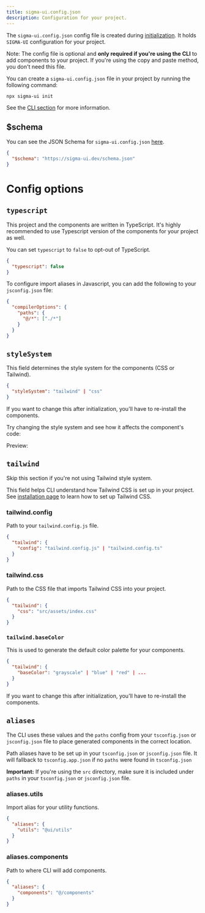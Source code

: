 ```yaml
---
title: sigma-ui.config.json
description: Configuration for your project.
---
```


The `sigma-ui.config.json` config file is created during [initialization](/docs/cli.html). It holds `SIGMA-UI` configuration for your project.

<Callout class="mt-6">

  Note: The config file is optional and **only required if you're using the CLI** to add components to your project. If you're using the copy
  and paste method, you don't need this file.

</Callout>

You can create a `sigma-ui.config.json` file in your project by running the following command:

```bash
npx sigma-ui init
```

See the [CLI section](/docs/cli) for more information.

## $schema

You can see the JSON Schema for `sigma-ui.config.json` [here](https://sigma-ui.dev/schema.json).

```json title="sigma-ui.config.json"
{
  "$schema": "https://sigma-ui.dev/schema.json"
}
```

# Config options

## `typescript`

This project and the components are written in TypeScript. It's highly recommended to use Typescript version of the components for your project as well.

You can set `typescript` to `false` to opt-out of TypeScript.

```json {2} title="sigma-ui.config.json"
{
  "typescript": false
}
```

To configure import aliases in Javascript, you can add the following to your `jsconfig.json` file:

```json {4} title="jsconfig.json"
{
  "compilerOptions": {
    "paths": {
      "@/*": ["./*"]
    }
  }
}
```

## `styleSystem`

This field determines the style system for the components (CSS or Tailwind).

<!-- eslint-skip -->
```json title="sigma-ui.config.json"
{
  "styleSystem": "tailwind" | "css"
}
```

<Callout class="mt-6">
  If you want to change this after initialization, you'll have to re-install the components.
</Callout>

Try changing the style system and see how it affects the component's code:

<StyleSwitcher class="w-full" />

Preview:

<ComponentPreview name="CardWithForm" />

## `tailwind`

Skip this section if you're not using Tailwind style system.

This field helps CLI understand how Tailwind CSS is set up in your project. See [installation page](/docs/installation) to learn how to set up Tailwind CSS.

### tailwind.config

Path to your `tailwind.config.js` file.

<!-- eslint-skip -->
```json title="sigma-ui.config.json"
{
  "tailwind": {
    "config": "tailwind.config.js" | "tailwind.config.ts"
  }
}
```

### tailwind.css

Path to the CSS file that imports Tailwind CSS into your project.

```json title="sigma-ui.config.json"
{
  "tailwind": {
    "css": "src/assets/index.css"
  }
}
```

### `tailwind.baseColor`

This is used to generate the default color palette for your components.

<!-- eslint-skip -->
```json title="sigma-ui.config.json"
{
  "tailwind": {
    "baseColor": "grayscale" | "blue" | "red" | ...
  }
}
```

<Callout class="mt-6">
  If you want to change this after initialization, you'll have to re-install the components.
</Callout>

## `aliases`

The CLI uses these values and the `paths` config from your `tsconfig.json` or `jsconfig.json` file to place generated components in the correct location.

Path aliases have to be set up in your `tsconfig.json` or `jsconfig.json` file. It will fallback to `tsconfig.app.json` if no `paths` were found in `tsconfig.json`

<Callout class="mt-6">

 **Important:** If you're using the `src` directory, make sure it is included
  under `paths` in your `tsconfig.json` or `jsconfig.json` file.

</Callout>

### aliases.utils

Import alias for your utility functions.

```json title="sigma-ui.config.json"
{
  "aliases": {
    "utils": "@ui/utils"
  }
}
```

### aliases.components

Path to where CLI will add components.

```json title="sigma-ui.config.json"
{
  "aliases": {
    "components": "@/components"
  }
}
```
